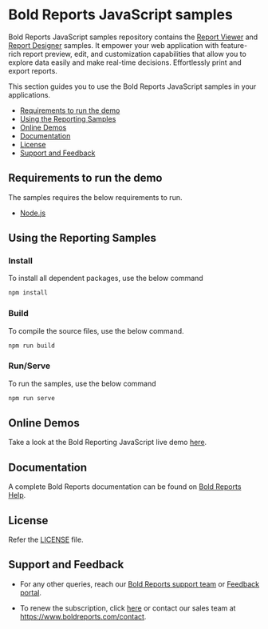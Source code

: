 # Bold Reports JavaScript samples

Bold Reports JavaScript samples repository contains the [Report Viewer](https://www.boldreports.com/embedded-reporting/javascript-report-viewer?utm_source=github&utm_medium=backlinks) and [Report Designer](https://www.boldreports.com/embedded-reporting/javascript-report-designer?utm_source=github&utm_medium=backlinks) samples. It empower your web application with feature-rich report preview, edit, and customization capabilities that allow you to explore data easily and make real-time decisions. Effortlessly print and export reports.

This section guides you to use the Bold Reports JavaScript samples in your applications.

* [Requirements to run the demo](#requirements-to-run-the-demo)
* [Using the Reporting Samples](#using-the-reporting-samples)
* [Online Demos](#online-demos)
* [Documentation](#documentation)
* [License](#license)
* [Support and Feedback](#support-and-feedback)

## Requirements to run the demo

The samples requires the below requirements to run.

* [Node.js](https://nodejs.org)

## Using the Reporting Samples

### Install

To install all dependent packages, use the below command

```bash
npm install
```

### Build

To compile the source files, use the below command.

```bash
npm run build
```

### Run/Serve

To run the samples, use the below command

```bash
npm run serve
```

## Online Demos

Take a look at the Bold Reporting JavaScript live demo [here](https://demos.boldreports.com/home/?utm_source=github&utm_medium=backlinks).

## Documentation

A complete Bold Reports documentation can be found on [Bold Reports Help](https://help.boldreports.com/embedded-reporting/javascript-reporting/?utm_source=github&utm_medium=backlinks).

## License

Refer the [LICENSE](/LICENSE) file.

## Support and Feedback

* For any other queries, reach our [Bold Reports support team](mailto:support@boldreports.com) or [Feedback portal](https://www.boldreports.com/feedback/?utm_source=github&utm_medium=backlinks).

* To renew the subscription, click [here](https://www.boldreports.com/pricing/on-premise/?utm_source=github&utm_medium=backlinks) or contact our sales team at <https://www.boldreports.com/contact>.

